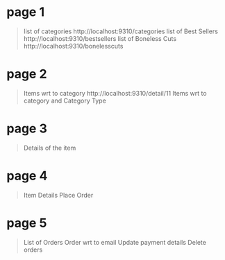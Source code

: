 # page 1

>list of categories
http://localhost:9310/categories
>list of Best Sellers
http://localhost:9310/bestsellers
>list of Boneless Cuts
http://localhost:9310/bonelesscuts

# page 2

> Items wrt to category
http://localhost:9310/detail/11
> Items wrt to category and Category Type

# page 3
> Details of the item


# page 4

>Item Details
>Place Order

# page 5

>List of Orders
>Order wrt to email
>Update payment details
>Delete orders

